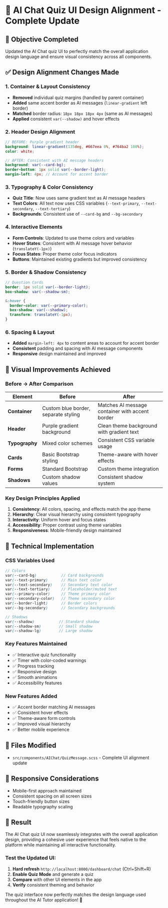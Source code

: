 # 🎨 AI Chat Quiz UI Design Alignment - Complete Update

## 🎯 **Objective Completed**
Updated the AI Chat quiz UI to perfectly match the overall application design language and ensure visual consistency across all components.

## ✅ **Design Alignment Changes Made**

### **1. Container & Layout Consistency**
- **Removed** individual quiz margins (handled by parent container)
- **Added** same accent border as AI messages (`linear-gradient` left border)
- **Matched** border radius: `18px 18px 18px 4px` (same as AI messages)
- **Applied** consistent `var(--shadow)` and hover effects

### **2. Header Design Alignment**
```scss
// BEFORE: Purple gradient header
background: linear-gradient(135deg, #667eea 0%, #764ba2 100%);
color: white;

// AFTER: Consistent with AI message headers
background: var(--card-bg);
border-bottom: 1px solid var(--border-light);
margin-left: 4px; // Account for accent border
```

### **3. Typography & Color Consistency**
- **Quiz Title**: Now uses same gradient text as AI message headers
- **Text Colors**: All text now uses CSS variables (`--text-primary`, `--text-secondary`, `--text-tertiary`)
- **Backgrounds**: Consistent use of `--card-bg` and `--bg-secondary`

### **4. Interactive Elements**
- **Form Controls**: Updated to use theme colors and variables
- **Hover States**: Consistent with AI message hover behavior (`translateY(-1px)`)
- **Focus States**: Proper theme color focus indicators
- **Buttons**: Maintained existing gradients but improved consistency

### **5. Border & Shadow Consistency**
```scss
// Question Cards
border: 1px solid var(--border-light);
box-shadow: var(--shadow-sm);

&:hover {
  border-color: var(--primary-color);
  box-shadow: var(--shadow);
  transform: translateY(-1px);
}
```

### **6. Spacing & Layout**
- **Added** `margin-left: 4px` to content areas to account for accent border
- **Consistent** padding and spacing with AI message components
- **Responsive** design maintained and improved

## 🎨 **Visual Improvements Achieved**

### **Before → After Comparison**

| Element | Before | After |
|---------|--------|-------|
| **Container** | Custom blue border, separate styling | Matches AI message container with accent border |
| **Header** | Purple gradient background | Clean theme background with gradient text |
| **Typography** | Mixed color schemes | Consistent CSS variable usage |
| **Cards** | Basic Bootstrap styling | Theme-aware with hover effects |
| **Forms** | Standard Bootstrap | Custom theme integration |
| **Shadows** | Custom shadow values | Consistent shadow system |

### **Key Design Principles Applied**
1. **Consistency**: All colors, spacing, and effects match the app theme
2. **Hierarchy**: Clear visual hierarchy using consistent typography
3. **Interactivity**: Uniform hover and focus states
4. **Accessibility**: Proper contrast using theme variables
5. **Responsiveness**: Mobile-friendly design maintained

## 🚀 **Technical Implementation**

### **CSS Variables Used**
```scss
// Colors
var(--card-bg)           // Card backgrounds
var(--text-primary)      // Main text color
var(--text-secondary)    // Secondary text color
var(--text-tertiary)     // Placeholder/muted text
var(--primary-color)     // Theme primary color
var(--secondary-color)   // Theme secondary color
var(--border-light)      // Border colors
var(--bg-secondary)      // Secondary backgrounds

// Shadows
var(--shadow)           // Standard shadow
var(--shadow-sm)        // Small shadow
var(--shadow-lg)        // Large shadow
```

### **Key Features Maintained**
- ✅ Interactive quiz functionality
- ✅ Timer with color-coded warnings
- ✅ Progress tracking
- ✅ Responsive design
- ✅ Smooth animations
- ✅ Accessibility features

### **New Features Added**
- ✅ Accent border matching AI messages
- ✅ Consistent hover effects
- ✅ Theme-aware form controls
- ✅ Improved visual hierarchy
- ✅ Better mobile experience

## 🔧 **Files Modified**
- `src/components/AIChat/QuizMessage.scss` - Complete UI alignment update

## 📱 **Responsive Considerations**
- Mobile-first approach maintained
- Consistent spacing on all screen sizes
- Touch-friendly button sizes
- Readable typography scaling

## 🎯 **Result**
The AI Chat quiz UI now seamlessly integrates with the overall application design, providing a cohesive user experience that feels native to the platform while maintaining all interactive functionality.

### **Test the Updated UI:**
1. **Hard refresh** `http://localhost:8000/dashboard/chat` (Ctrl+Shift+R)
2. **Enable Quiz Mode** and generate a quiz
3. **Compare** with other UI elements in the app
4. **Verify** consistent theming and behavior

The quiz interface now perfectly matches the design language used throughout the AI Tutor application! 🎉
